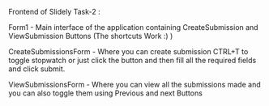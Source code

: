 Frontend of Slidely Task-2  :  

Form1 - Main interface of the application containing CreateSubmission and ViewSubmission Buttons (The shortcuts Work :) )


CreateSubmissionsForm - Where you can create submission CTRL+T to toggle stopwatch or just click the button and then fill all the required fields and click submit.


ViewSubmissionsForm - Where you can view all the submissions made and you can also toggle them using Previous and next Buttons
